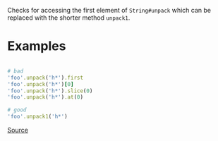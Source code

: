 
Checks for accessing the first element of `String#unpack`
which can be replaced with the shorter method `unpack1`.

# Examples

```ruby

# bad
'foo'.unpack('h*').first
'foo'.unpack('h*')[0]
'foo'.unpack('h*').slice(0)
'foo'.unpack('h*').at(0)

# good
'foo'.unpack1('h*')
```

[Source](http://www.rubydoc.info/gems/rubocop/RuboCop/Cop/Style/UnpackFirst)